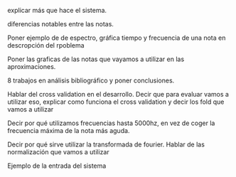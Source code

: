 explicar más que hace el sistema.

<!-- hablar de consideraciones previas. Aprendizaje automatico, redes de neuronas, explicar las tecnicas
referenciar  -->

<!-- Poner todas las citas en bibliografía -->

<!-- \cite con latex. (vitex) -->

diferencias notables entre las notas.

Poner ejemplo de de espectro, gráfica tiempo y frecuencia de una nota en descropción del rpoblema

Poner las graficas de las notas que vayamos a utilizar en las aproximaciones.

<!-- Apartado restricciones/características -->

<!-- Hablar de las métricas que vamos a utilizar. Precision,VPP,especifidad...?? -->

<!-- Parrafó de introduccion análisis bibliográfico -->

8 trabajos en análisis bibliográfico y poner conclusiones.

Hablar del cross validation en el desarrollo. Decir que para evaluar vamos a utilizar eso, explicar como funciona el
cross validation y decir los fold que vamos a utilizar

Decir por qué utilizamos frecuencias hasta 5000hz, en vez de coger la frecuencia máxima de la nota más aguda.

Decir por qué sirve utilizar la transformada de fourier. Hablar de las normalización que vamos a utilizar

Ejemplo de la entrada del sistema
